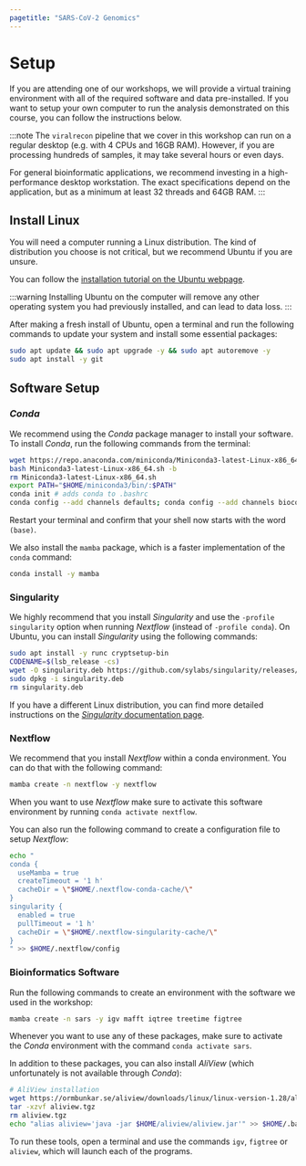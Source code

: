 ```yaml
---
pagetitle: "SARS-CoV-2 Genomics"
---
```


# Setup 

If you are attending one of our workshops, we will provide a virtual training environment with all of the required software and data pre-installed. 
If you want to setup your own computer to run the analysis demonstrated on this course, you can follow the instructions below. 

:::note
The `viralrecon` pipeline that we cover in this workshop can run on a regular desktop (e.g. with 4 CPUs and 16GB RAM). 
However, if you are processing hundreds of samples, it may take several hours or even days. 

For general bioinformatic applications, we recommend investing in a high-performance desktop workstation. 
The exact specifications depend on the application, but as a minimum at least 32 threads and 64GB RAM.
:::


## Install Linux

You will need a computer running a Linux distribution. 
The kind of distribution you choose is not critical, but we recommend Ubuntu if you are unsure. 

You can follow the [installation tutorial on the Ubuntu webpage](https://ubuntu.com/tutorials/install-ubuntu-desktop#1-overview). 

:::warning
Installing Ubuntu on the computer will remove any other operating system you had previously installed, and can lead to data loss. 
:::

After making a fresh install of Ubuntu, open a terminal and run the following commands to update your system and install some essential packages: 

```bash
sudo apt update && sudo apt upgrade -y && sudo apt autoremove -y
sudo apt install -y git
```

## Software Setup

### _Conda_

We recommend using the _Conda_ package manager to install your software. 
To install _Conda_, run the following commands from the terminal:

```bash
wget https://repo.anaconda.com/miniconda/Miniconda3-latest-Linux-x86_64.sh
bash Miniconda3-latest-Linux-x86_64.sh -b
rm Miniconda3-latest-Linux-x86_64.sh
export PATH="$HOME/miniconda3/bin/:$PATH"
conda init # adds conda to .bashrc
conda config --add channels defaults; conda config --add channels bioconda; conda config --add channels conda-forge
```

Restart your terminal and confirm that your shell now starts with the word `(base)`.

We also install the `mamba` package, which is a faster implementation of the `conda` command: 

```bash
conda install -y mamba
```


### Singularity

We highly recommend that you install _Singularity_ and use the `-profile singularity` option when running _Nextflow_ (instead of `-profile conda`). 
On Ubuntu, you can install _Singularity_ using the following commands: 

```bash
sudo apt install -y runc cryptsetup-bin
CODENAME=$(lsb_release -cs)
wget -O singularity.deb https://github.com/sylabs/singularity/releases/download/v3.10.2/singularity-ce_3.10.2-${CODENAME}_amd64.deb
sudo dpkg -i singularity.deb
rm singularity.deb
```

If you have a different Linux distribution, you can find more detailed instructions on the [_Singularity_ documentation page](https://docs.sylabs.io/guides/3.0/user-guide/installation.html#install-on-linux). 


### Nextflow

We recommend that you install _Nextflow_ within a conda environment. 
You can do that with the following command:

```bash
mamba create -n nextflow -y nextflow
```

When you want to use _Nextflow_ make sure to activate this software environment by running `conda activate nextflow`. 

You can also run the following command to create a configuration file to setup _Nextflow_:

```bash
echo "
conda {
  useMamba = true
  createTimeout = '1 h'
  cacheDir = \"$HOME/.nextflow-conda-cache/\"
}
singularity {
  enabled = true
  pullTimeout = '1 h'
  cacheDir = \"$HOME/.nextflow-singularity-cache/\"
}
" >> $HOME/.nextflow/config
```

### Bioinformatics Software

Run the following commands to create an environment with the software we used in the workshop: 

```bash
mamba create -n sars -y igv mafft iqtree treetime figtree
```

Whenever you want to use any of these packages, make sure to activate the _Conda_ environment with the command `conda activate sars`.

In addition to these packages, you can also install _AliView_ (which unfortunately is not available through _Conda_):

```bash
# AliView installation
wget https://ormbunkar.se/aliview/downloads/linux/linux-version-1.28/aliview.tgz
tar -xzvf aliview.tgz
rm aliview.tgz
echo "alias aliview='java -jar $HOME/aliview/aliview.jar'" >> $HOME/.bashrc
```
 
To run these tools, open a terminal and use the commands `igv`, `figtree` or `aliview`, which will launch each of the programs. 
